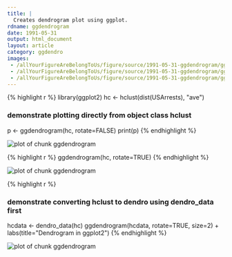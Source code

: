 ```yaml
---
title: |
  Creates dendrogram plot using ggplot.
rdname: ggdendrogram
date: 1991-05-31
output: html_document
layout: article
category: ggdendro
images:
 - /allYourFigureAreBelongToUs/figure/source/1991-05-31-ggdendrogram/ggdendrogram-1.png
 - /allYourFigureAreBelongToUs/figure/source/1991-05-31-ggdendrogram/ggdendrogram-2.png
 - /allYourFigureAreBelongToUs/figure/source/1991-05-31-ggdendrogram/ggdendrogram-3.png
---
```





{% highlight r %}
library(ggplot2)
hc <- hclust(dist(USArrests), "ave")
### demonstrate plotting directly from object class hclust
p <- ggdendrogram(hc, rotate=FALSE)
print(p)
{% endhighlight %}

![plot of chunk ggdendrogram](/allYourFigureAreBelongToUs/figure/source/1991-05-31-ggdendrogram/ggdendrogram-1.png) 

{% highlight r %}
ggdendrogram(hc, rotate=TRUE)
{% endhighlight %}

![plot of chunk ggdendrogram](/allYourFigureAreBelongToUs/figure/source/1991-05-31-ggdendrogram/ggdendrogram-2.png) 

{% highlight r %}
### demonstrate converting hclust to dendro using dendro_data first
hcdata <- dendro_data(hc)
ggdendrogram(hcdata, rotate=TRUE, size=2) + labs(title="Dendrogram in ggplot2")
{% endhighlight %}

![plot of chunk ggdendrogram](/allYourFigureAreBelongToUs/figure/source/1991-05-31-ggdendrogram/ggdendrogram-3.png) 